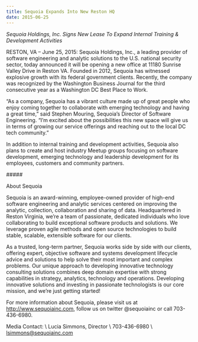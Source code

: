 ```yaml
---
title: Sequoia Expands Into New Reston HQ
date: 2015-06-25
---
```


_Sequoia Holdings, Inc. Signs New Lease To Expand Internal Training & Development Activities_

RESTON, VA – June 25, 2015: Sequoia Holdings, Inc., a leading provider of software engineering and analytic solutions to the U.S. national security sector, today announced it will be opening a new office at 11180 Sunrise Valley Drive in Reston VA. Founded in 2012, Sequoia has witnessed explosive growth with its federal government clients. Recently, the company was recognized by the Washington Business Journal for the third consecutive year as a Washington DC Best Place to Work.

“As a company, Sequoia has a vibrant culture made up of great people who enjoy coming together to collaborate with emerging technology and having a great time,” said Stephen Mouring, Sequoia’s Director of Software Engineering. “I’m excited about the possibilities this new space will give us in terms of growing our service offerings and reaching out to the local DC tech community.”

In addition to internal training and development activities, Sequoia also plans to create and host industry Meetup groups focusing on software development, emerging technology and leadership development for its employees, customers and community partners.

\#\#\#\#\#

About Sequoia

Sequoia is an award-winning, employee-owned provider of high-end software engineering and analytic services centered on improving the analytic, collection, collaboration and sharing of data. Headquartered in Reston Virginia, we’re a team of passionate, dedicated individuals who love collaborating to build exceptional software products and solutions. We leverage proven agile methods and open source technologies to build stable, scalable, extensible software for our clients.

As a trusted, long-term partner, Sequoia works side by side with our clients, offering expert, objective software and systems development lifecycle advice and solutions to help solve their most important and complex problems. Our unique approach to developing innovative technology consulting solutions combines deep domain expertise with strong capabilities in strategy, analytics, technology and operations. Developing innovative solutions and investing in passionate technologists is our core mission, and we’re just getting started!

For more information about Sequoia, please visit us at <http://www.sequoiainc.com>, follow us on twitter @sequoiainc or call 703-436-6980.

Media Contact: \\
Lucia Simmons, Director \\
703-436-6980 \\
lsimmons@sequoiainc.com